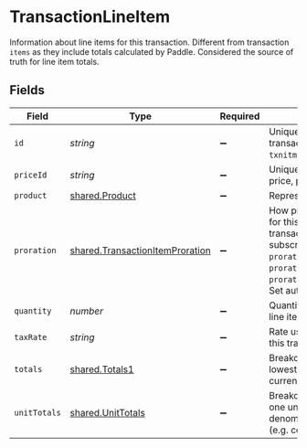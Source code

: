 # TransactionLineItem

Information about line items for this transaction. Different from transaction `items` as they include totals calculated by Paddle. Considered the source of truth for line item totals.


## Fields

| Field                                                                                                                                                                                                                                     | Type                                                                                                                                                                                                                                      | Required                                                                                                                                                                                                                                  | Description                                                                                                                                                                                                                               | Example                                                                                                                                                                                                                                   |
| ----------------------------------------------------------------------------------------------------------------------------------------------------------------------------------------------------------------------------------------- | ----------------------------------------------------------------------------------------------------------------------------------------------------------------------------------------------------------------------------------------- | ----------------------------------------------------------------------------------------------------------------------------------------------------------------------------------------------------------------------------------------- | ----------------------------------------------------------------------------------------------------------------------------------------------------------------------------------------------------------------------------------------- | ----------------------------------------------------------------------------------------------------------------------------------------------------------------------------------------------------------------------------------------- |
| `id`                                                                                                                                                                                                                                      | *string*                                                                                                                                                                                                                                  | :heavy_minus_sign:                                                                                                                                                                                                                        | Unique Paddle ID for this transaction item, prefixed with `txnitm_`.                                                                                                                                                                      | txnitm_01gm302t81w94gyjpjpqypkzkf                                                                                                                                                                                                         |
| `priceId`                                                                                                                                                                                                                                 | *string*                                                                                                                                                                                                                                  | :heavy_minus_sign:                                                                                                                                                                                                                        | Unique Paddle ID for this price, prefixed with `pri_`.                                                                                                                                                                                    | pri_01gsz8z1q1n00f12qt82y31smh                                                                                                                                                                                                            |
| `product`                                                                                                                                                                                                                                 | [shared.Product](../../../sdk/models/shared/product.md)                                                                                                                                                                                   | :heavy_minus_sign:                                                                                                                                                                                                                        | Represents a product entity.                                                                                                                                                                                                              |                                                                                                                                                                                                                                           |
| `proration`                                                                                                                                                                                                                               | [shared.TransactionItemProration](../../../sdk/models/shared/transactionitemproration.md)                                                                                                                                                 | :heavy_minus_sign:                                                                                                                                                                                                                        | How proration was calculated for this item. Populated when a transaction is created from a subscription change, where `proration_billing_mode` was `prorated_immediately` or `prorated_next_billing_period`. Set automatically by Paddle. |                                                                                                                                                                                                                                           |
| `quantity`                                                                                                                                                                                                                                | *number*                                                                                                                                                                                                                                  | :heavy_minus_sign:                                                                                                                                                                                                                        | Quantity of this transaction line item.                                                                                                                                                                                                   |                                                                                                                                                                                                                                           |
| `taxRate`                                                                                                                                                                                                                                 | *string*                                                                                                                                                                                                                                  | :heavy_minus_sign:                                                                                                                                                                                                                        | Rate used to calculate tax for this transaction line item.                                                                                                                                                                                | ["0.2"]                                                                                                                                                                                                                                   |
| `totals`                                                                                                                                                                                                                                  | [shared.Totals1](../../../sdk/models/shared/totals1.md)                                                                                                                                                                                   | :heavy_minus_sign:                                                                                                                                                                                                                        | Breakdown of a charge in the lowest denomination of a currency (e.g. cents for USD).                                                                                                                                                      |                                                                                                                                                                                                                                           |
| `unitTotals`                                                                                                                                                                                                                              | [shared.UnitTotals](../../../sdk/models/shared/unittotals.md)                                                                                                                                                                             | :heavy_minus_sign:                                                                                                                                                                                                                        | Breakdown of the charge for one unit in the lowest denomination of a currency (e.g. cents for USD).                                                                                                                                       |                                                                                                                                                                                                                                           |